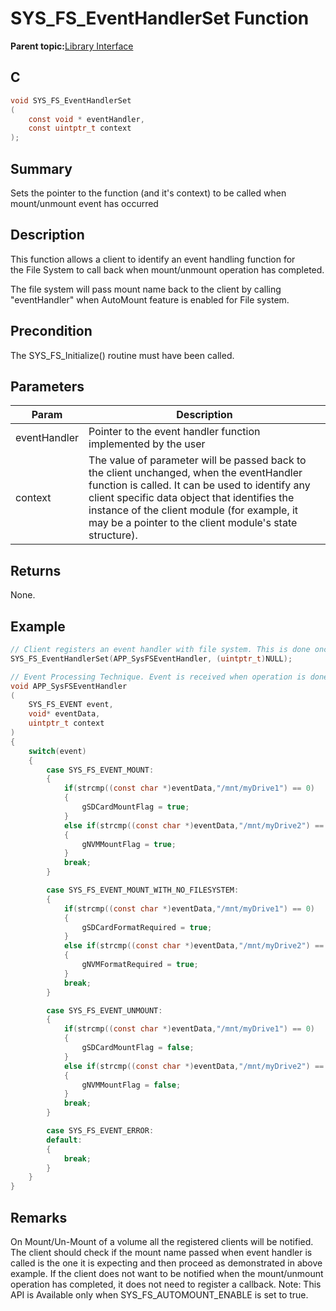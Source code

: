 # SYS\_FS\_EventHandlerSet Function

**Parent topic:**[Library Interface](GUID-42556FDF-A632-49FE-8A5E-9303A926578C.md)

## C

```c
void SYS_FS_EventHandlerSet
(
    const void * eventHandler,
    const uintptr_t context
);
```

## Summary

Sets the pointer to the function \(and it's context\) to be called when mount/unmount event has occurred

## Description

This function allows a client to identify an event handling function for<br />the File System to call back when mount/unmount operation has completed.

The file system will pass mount name back to the client by calling<br />"eventHandler" when AutoMount feature is enabled for File system.

## Precondition

The SYS\_FS\_Initialize\(\) routine must have been called.

## Parameters

|Param|Description|
|-----|-----------|
|eventHandler|Pointer to the event handler function implemented by the user|
|context|The value of parameter will be passed back to the client unchanged, when the eventHandler function is called. It can be used to identify any client specific data object that identifies the instance of the client module \(for example, it may be a pointer to the client module's state structure\).|

## Returns

None.

## Example

```c
// Client registers an event handler with file system. This is done once.
SYS_FS_EventHandlerSet(APP_SysFSEventHandler, (uintptr_t)NULL);

// Event Processing Technique. Event is received when operation is done.
void APP_SysFSEventHandler
(
    SYS_FS_EVENT event,
    void* eventData,
    uintptr_t context
)
{
    switch(event)
    {
        case SYS_FS_EVENT_MOUNT:
        {
            if(strcmp((const char *)eventData,"/mnt/myDrive1") == 0)
            {
                gSDCardMountFlag = true;
            }
            else if(strcmp((const char *)eventData,"/mnt/myDrive2") == 0)
            {
                gNVMMountFlag = true;
            }
            break;
        }

        case SYS_FS_EVENT_MOUNT_WITH_NO_FILESYSTEM:
        {
            if(strcmp((const char *)eventData,"/mnt/myDrive1") == 0)
            {
                gSDCardFormatRequired = true;
            }
            else if(strcmp((const char *)eventData,"/mnt/myDrive2") == 0)
            {
                gNVMFormatRequired = true;
            }
            break;
        }

        case SYS_FS_EVENT_UNMOUNT:
        {
            if(strcmp((const char *)eventData,"/mnt/myDrive1") == 0)
            {
                gSDCardMountFlag = false;
            }
            else if(strcmp((const char *)eventData,"/mnt/myDrive2") == 0)
            {
                gNVMMountFlag = false;
            }
            break;
        }

        case SYS_FS_EVENT_ERROR:
        default:
        {
            break;
        }
    }
}
```

## Remarks

On Mount/Un-Mount of a volume all the registered clients will be notified. The client should check if the mount name passed when event handler is called is the one it is expecting and then proceed as demonstrated in above example. If the client does not want to be notified when the mount/unmount operation has completed, it does not need to register a callback. Note: This API is Available only when SYS\_FS\_AUTOMOUNT\_ENABLE is set to true.

